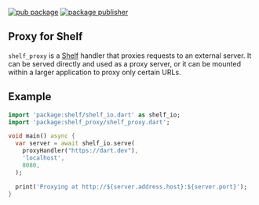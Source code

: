 [![pub package](https://img.shields.io/pub/v/shelf_proxy.svg)](https://pub.dev/packages/shelf_proxy)
[![package publisher](https://img.shields.io/pub/publisher/shelf_proxy.svg)](https://pub.dev/packages/shelf_proxy/publisher)

## Proxy for Shelf

`shelf_proxy` is a [Shelf][] handler that proxies requests to an external
server. It can be served directly and used as a proxy server, or it can be
mounted within a larger application to proxy only certain URLs.

[Shelf]: https://pub.dev/packages/shelf

## Example

```dart
import 'package:shelf/shelf_io.dart' as shelf_io;
import 'package:shelf_proxy/shelf_proxy.dart';

void main() async {
  var server = await shelf_io.serve(
    proxyHandler("https://dart.dev"),
    'localhost',
    8080,
  );

  print('Proxying at http://${server.address.host}:${server.port}');
}
```
